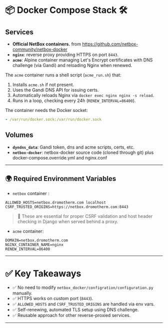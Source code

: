 # 📦 Docker Compose Stack 🛠️

## Services

- **Official NetBox containers.** from https://github.com/netbox-community/netbox-docker
- **`nginx`**: reverse proxy providing HTTPS on port `8443`.
- **`acme`**: Alpine container managing Let's Encrypt certificates with DNS challenge (via Gandi) and reloading Nginx when renewed.

The `acme` container runs a shell script (`acme_run.sh`) that:

1. Installs `acme.sh` if not present.
2. Uses the Gandi DNS API for issuing certs.
3. Automatically reloads Nginx via `docker exec nginx nginx -s reload`.
4. Runs in a loop, checking every 24h (`RENEW_INTERVAL=86400`).

The container needs the Docker socket:

```yaml
- /var/run/docker.sock:/var/run/docker.sock
```

## Volumes

- **`dyndns_data`**: Gandi token, dns and acme scripts, certs, etc.
- **`netbox-docker`**: netbox-docker source code (cloned through git) plus docker-compose.override.yml and nginx.conf
---

## 🌍 Required Environment Variables

- `netbox` container :

```env
ALLOWED_HOSTS=netbox.dromotherm.com localhost
CSRF_TRUSTED_ORIGINS=https://netbox.dromotherm.com:8443
```

> 🔐 These are essential for proper CSRF validation and host header checking in Django when served behind a proxy.

- `acme` container:

```env
DOMAIN=netbox.dromotherm.com
NGINX_CONTAINER_NAME=nginx
RENEW_INTERVAL=86400
```

---

# ✅ Key Takeaways

- ✅ No need to modify `netbox_docker/configration/configuration.py` manually.
- ✅ HTTPS works on custom port (`8443`).
- ✅ `ALLOWED_HOSTS` and `CSRF_TRUSTED_ORIGINS` are handled via env vars.
- ✅ Self-renewing, automated TLS setup using DNS challenge.
- ✅ Reusable approach for other reverse-proxied services.

---

